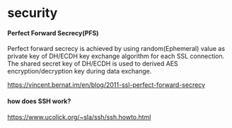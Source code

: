 # security

#### Perfect Forward Secrecy(PFS)
Perfect forward secrecy is achieved by using random(Ephemeral) value as private key of DH/ECDH key exchange algorithm for each SSL connection. The shared secret key of DH/ECDH is used to derived AES encryption/decryption key during data exchange.

https://vincent.bernat.im/en/blog/2011-ssl-perfect-forward-secrecy

#### how does SSH work?
https://www.ucolick.org/~sla/ssh/ssh.howto.html

